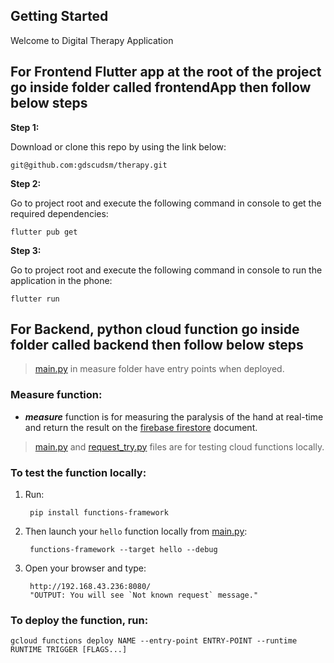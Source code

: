 ## Getting Started

Welcome to Digital Therapy Application

## For Frontend Flutter app at the root of the project go inside folder called frontendApp then follow below steps

**Step 1:**

Download or clone this repo by using the link below:

```
git@github.com:gdscudsm/therapy.git
```

**Step 2:**

Go to project root and execute the following command in console to get the required dependencies:

```
flutter pub get
```

**Step 3:**

Go to project root and execute the following command in console to run the application in the phone:

```
flutter run
```

## For Backend, python cloud function go inside folder called backend then follow below steps

> [ main.py][measure] in measure folder have entry points when deployed.

### Measure function:
* ***measure*** function is for measuring the paralysis of the hand at real-time and return the result on the [firebase firestore][firestore] document.


> [main.py][main] and [request_try.py][request] files are for testing cloud functions locally.

### To test the function locally:
1. Run: 
            
        pip install functions-framework

2. Then launch your `hello` function locally from [main.py][main]:

        functions-framework --target hello --debug

3. Open your browser and type: 

        http://192.168.43.236:8080/
        "OUTPUT: You will see `Not known request` message."

### To deploy the function, run:
    gcloud functions deploy NAME --entry-point ENTRY-POINT --runtime RUNTIME TRIGGER [FLAGS...]

[measure]: measure/main.py
[feedback]:feedback/main.py
[main]: main.py
[request]: request_try.py
[requirements]:requirements.txt
[firestore]: https://firebase.google.com/products/firestore
